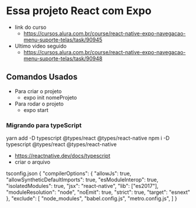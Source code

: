 # Essa projeto React com Expo
* link do curso 
    * https://cursos.alura.com.br/course/react-native-expo-navegacao-menu-suporte-telas/task/90945
* Ultimo video seguido
    * https://cursos.alura.com.br/course/react-native-expo-navegacao-menu-suporte-telas/task/90948
## Comandos Usados
* Para criar o projeto
    * expo init nomeProjeto
* Para rodar o projeto
    * expo start

### Migrando para typeScript
yarn add -D typescript @types/react @types/react-native
npm i -D typescript @types/react @types/react-native

* https://reactnative.dev/docs/typescript
* criar o arquivo

tsconfig.json
{
  "compilerOptions": {
    "allowJs": true,
    "allowSyntheticDefaultImports": true,
    "esModuleInterop": true,
    "isolatedModules": true,
    "jsx": "react-native",
    "lib": ["es2017"],
    "moduleResolution": "node",
    "noEmit": true,
    "strict": true,
    "target": "esnext"
  },
  "exclude": [
    "node_modules",
    "babel.config.js",
    "metro.config.js",
  ]
}